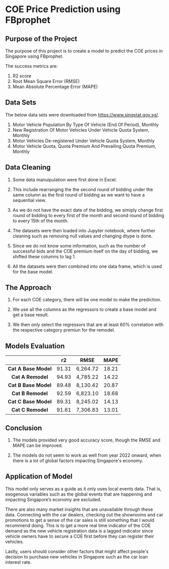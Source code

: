 # COE Price Prediction using FBprophet


## Purpose of the Project
The purpose of this project is to create a model to predict the COE prices in Singapore using FBprophet.

The success metrics are:
1. R2 score
2. Root Mean Square Error (RMSE)
3. Mean Absolute Percentage Error (MAPE)


## Data Sets
The below data sets were downloaded from https://www.singstat.gov.sg/.

1. Motor Vehicle Population By Type Of Vehicle (End Of Period), Monthly
2. New Registration Of Motor Vehicles Under Vehicle Quota System, Monthly
3. Motor Vehicles De-registered Under Vehicle Quota System, Monthly
4. Motor Vehicle Quota, Quota Premium And Prevailing Quota Premium, Monthly


## Data Cleaning

1. Some data manuipulation were first done in Excel.

2. This include rearranging the the second round of bidding under the same column as the first round of bidding as we want to have a sequential view.

3. As we do not have the exact date of the bidding, we simiply change first round of bidding to every first of the month and second round of bidding to every 15th of the month.

4. The datasets were then loaded into Jupyter notebook, where further cleaning such as removing null values and changing dtype is done.

5. Since we do not know some information, such as the number of successful bids and the COE premium itself on the day of bidding, we shifted these columns to lag 1.

5. All the datasets were then combined into one data frame, which is used for the base model.


## The Approach
1. For each COE category, there will be one model to make the prediction.

2. We use all the columns as the regressors to create a base model and get a base result.

3. We then only select the regressors that are at least 60% correlation with the respective category premiun for the remodel.


## Models Evaluation
|                      	| **r2** 	| **RMSE** 	| **MAPE** 	|
|:--------------------:	|:------:	|:--------:	|:--------:	|
| **Cat A Base Model** 	|  91.31 	| 6,264.72 	|   18.21  	|
| **Cat A Remodel**    	|  94.93 	| 4,785.22 	|   14.22  	|
| **Cat B Base Model** 	|  89.48 	| 8,130.42 	|   20.87  	|
| **Cat B Remodel**    	|  92.59 	| 6,823.10 	|   18.68  	|
| **Cat C Base Model** 	|  89.31 	| 8,245.02 	|   14.13  	|
| **Cat C Remodel**    	|  91.61 	| 7,306.83 	|   13.01  	|


## Conclusion
1. The models provided very good accuracy score, though the RMSE and MAPE can be improved.

2. The models do not seem to work as well from year 2022 onward, when there is a lot of global factors impacting Singapore's economy.


## Application of Model
This model only serves as a guide as it only uses local events data. That is, exogenous variables such as the global events that are happening and impacting Singapore’s economy are excluded.

There are also many market insights that are unavailable through these data. Connecting with the car dealers, checking out the showrooms and car promotions to get a sense of the car sales is still something that I would recommend doing. This is to get a more real time indicator of the COE demand as the new vehicle registration data is a lagged indicator since vehicle owners have to secure a COE first before they can register their vehicles.

Lastly, users should consider other factors that might affect people's decision to purchase new vehicles in Singapore such as the car loan interest rate.